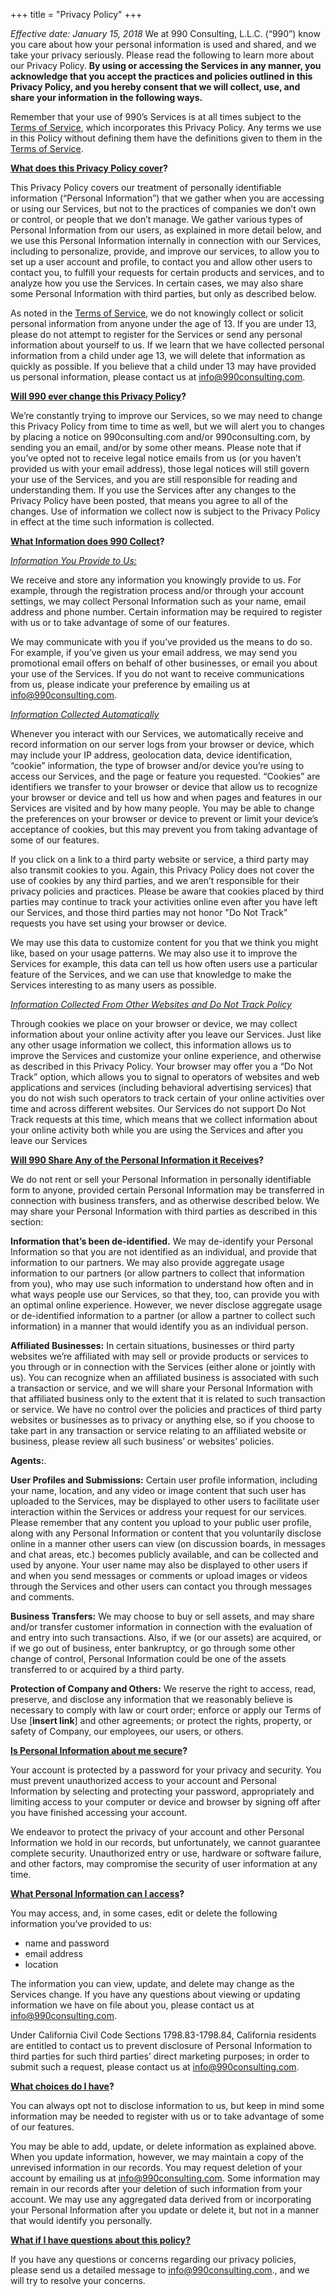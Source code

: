 +++
title = "Privacy Policy"
+++

_Effective date: January 15, 2018_
We at 990 Consulting, L.L.C. (“990”) know you care about how your personal information is used and shared, and we take your privacy seriously. Please read the following to learn more about our Privacy Policy. **By using or accessing the Services in any manner, you acknowledge that you accept the practices and policies outlined in this Privacy Policy, and you hereby consent that we will collect, use, and share your information in the following ways.**

Remember that your use of 990’s Services is at all times subject to the [Terms of Service](https://www.990consulting.com/terms-of-service/), which incorporates this Privacy Policy.  Any terms we use in this Policy without defining them have the definitions given to them in the [Terms of Service](https://www.990consulting.com/terms-of-service/).

**<u>What does this Privacy Policy cover</u>?**

This Privacy Policy covers our treatment of personally identifiable information (“Personal Information”) that we gather when you are accessing or using our Services, but not to the practices of companies we don’t own or control, or people that we don’t manage.  We gather various types of Personal Information from our users, as explained in more detail below, and we use this Personal Information internally in connection with our Services, including to personalize, provide, and improve our services, to allow you to set up a user account and profile, to contact you and allow other users to contact you, to fulfill your requests for certain products and services, and to analyze how you use the Services. In certain cases, we may also share some Personal Information with third parties, but only as described below.

As noted in the [Terms of Service](https://www.990consulting.com/terms-of-service/), we do not knowingly collect or solicit personal information from anyone under the age of 13. If you are under 13, please do not attempt to register for the Services or send any personal information about yourself to us. If we learn that we have collected personal information from a child under age 13, we will delete that information as quickly as possible. If you believe that a child under 13 may have provided us personal information, please contact us at [info@990consulting.com](mailto:info@990consulting.com).

**<u>Will 990 ever change this Privacy Policy</u>?**

We’re constantly trying to improve our Services, so we may need to change this Privacy Policy from time to time as well, but we will alert you to changes by placing a notice on 990consulting.com and/or 990consulting.com, by sending you an email, and/or by some other means. Please note that if you’ve opted not to receive legal notice emails from us (or you haven’t provided us with your email address), those legal notices will still govern your use of the Services, and you are still responsible for reading and understanding them.  If you use the Services after any changes to the Privacy Policy have been posted, that means you agree to all of the changes. Use of information we collect now is subject to the Privacy Policy in effect at the time such information is collected.

**<u>What Information does 990 Collect</u>?**

_<u>Information You Provide to Us:</u>_

We receive and store any information you knowingly provide to us. For example, through the registration process and/or through your account settings, we may collect Personal Information such as your name, email address and phone number.  Certain information may be required to register with us or to take advantage of some of our features.

We may communicate with you if you’ve provided us the means to do so. For example, if you’ve given us your email address, we may send you promotional email offers on behalf of other businesses, or email you about your use of the Services.   If you do not want to receive communications from us, please indicate your preference by emailing us at [info@990consulting.com](mailto:info@990consulting.com).

_<u>Information Collected Automatically</u>_

Whenever you interact with our Services, we automatically receive and record information on our server logs from your browser or device, which may include your IP address, geolocation data, device identification, “cookie” information, the type of browser and/or device you’re using to access our Services, and the page or feature you requested. “Cookies” are identifiers we transfer to your browser or device that allow us to recognize your browser or device and tell us how and when pages and features in our Services are visited and by how many people.  You may be able to change the preferences on your browser or device to prevent or limit your device’s acceptance of cookies, but this may prevent you from taking advantage of some of our features.

If you click on a link to a third party website or service, a third party may also transmit cookies to you.  Again, this Privacy Policy does not cover the use of cookies by any third parties, and we aren’t responsible for their privacy policies and practices.  Please be aware that cookies placed by third parties may continue to track your activities online even after you have left our Services, and those third parties may not honor "Do Not Track" requests you have set using your browser or device.

We may use this data to customize content for you that we think you might like, based on your usage patterns.  We may also use it to improve the Services  for example, this data can tell us how often users use a particular feature of the Services, and we can use that knowledge to make the Services interesting to as many users as possible.

_<u>Information Collected From Other Websites and Do Not Track Policy</u>_

Through cookies we place on your browser or device, we may collect information about your online activity after you leave our Services.  Just like any other usage information we collect, this information allows us to improve the    Services and customize your online experience, and otherwise as described in this Privacy Policy.  Your browser may offer you a “Do Not Track” option, which allows you to signal to operators of websites and web applications and services (including behavioral advertising services) that you do not wish such operators to track certain of your online activities over time and across different websites.  Our Services do not support Do Not Track requests at this time, which means that we collect information about your online activity both while you are using the Services and after you leave our Services

**<u>Will 990 Share Any of the Personal Information it Receives</u>?**

We do not rent or sell your Personal Information in personally identifiable form to anyone, provided certain Personal Information may be transferred in connection with business transfers, and as otherwise described below. We may share your Personal Information with third parties as described in this section:

**Information that’s been de-identified.**  We may de-identify your Personal Information so that you are not identified as an individual, and provide that information to our partners. We may also provide aggregate usage information to our partners (or allow partners to collect that information from you), who may use such information to understand how often and in what ways people use our Services, so that they, too, can provide you with an optimal online experience. However, we never disclose aggregate usage or de-identified information to a partner (or allow a partner to collect such information) in a manner that would identify you as an individual person.

**Affiliated Businesses:** In certain situations, businesses or third party websites we’re affiliated with may sell or provide products or services to you through or in connection with the Services (either alone or jointly with us).  You can recognize when an affiliated business is associated with such a transaction or service, and we will share your Personal Information with that affiliated business only to the extent that it is related to such transaction or service. We have no control over the policies and practices of third party websites or businesses as to privacy or anything else, so if you choose to take part in any transaction or service relating to an affiliated website or business, please review all such business’ or websites’ policies.

**Agents:**.

**User Profiles and Submissions:** Certain user profile information, including your name, location, and any video or image content that such user has uploaded to the Services, may be displayed to other users to facilitate user interaction within the Services or address your request for our services.  Please remember that any content you upload to your public user profile, along with any Personal Information or content that you voluntarily disclose online in a manner other users can view (on discussion boards, in messages and chat areas, etc.) becomes publicly available, and can be collected and used by anyone.  Your user name may also be displayed to other users if and when you send messages or comments or upload images or videos through the Services and other users can contact you through messages and comments.

**Business Transfers:** We may choose to buy or sell assets, and may share and/or transfer customer information in connection with the evaluation of and entry into such transactions.  Also, if we (or our assets) are acquired, or if we go out of business, enter bankruptcy, or go through some other change of control, Personal Information could be one of the assets transferred to or acquired by a third party.

**Protection of Company and Others:** We reserve the right to access, read, preserve, and disclose any information that we reasonably believe is necessary to comply with law or court order; enforce or apply our Terms of Use [**insert link**] and other agreements; or protect the rights, property, or safety of Company, our employees, our users, or others.

**<u>Is Personal Information about me secure</u>?**

Your account is protected by a password for your privacy and security.  You must prevent unauthorized access to your account and Personal Information by selecting and protecting your password, appropriately and limiting access to your computer or device and browser by signing off after you have finished accessing your account.

We endeavor to protect the privacy of your account and other Personal Information we hold in our records, but unfortunately, we cannot guarantee complete security.  Unauthorized entry or use, hardware or software failure, and other factors, may compromise the security of user information at any time.

**<u>What Personal Information can I access</u>?**

You may access, and, in some cases, edit or delete the following information you’ve provided to us:
- name and password
- email address
- location

The information you can view, update, and delete may change as the Services change.  If you have any questions about viewing or updating information we have on file about you, please contact us at [info@990consulting.com](mailto:info@990consulting.com).

Under California Civil Code Sections 1798.83-1798.84, California residents are entitled to contact us to prevent disclosure of Personal Information to third parties for such third parties’ direct marketing purposes; in order to submit such a request, please contact us at [info@990consulting.com](mailto:info@990consulting.com).

**<u>What choices do I have</u>?**

You can always opt not to disclose information to us, but keep in mind some information may be needed to register with us or to take advantage of some of our features.

You may be able to add, update, or delete information as explained above.  When you update information, however, we may maintain a copy of the unrevised information in our records.  You may request deletion of your account by emailing us at info@990consulting.com.  Some information may remain in our records after your deletion of such information from your account. We may use any aggregated data derived from or incorporating your Personal Information after you update or delete it, but not in a manner that would identify you personally.

**<u>What if I have questions about this policy?</u>**

If you have any questions or concerns regarding our privacy policies, please send us a detailed message to [info@990consulting.com](mailto:info@990consulting.com)., and we will try to resolve your concerns.
